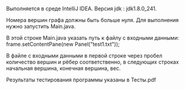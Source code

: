 Выполняется в среде IntelliJ IDEA. Версия jdk : jdk1.8.0_241.

Номера вершин графа должны быть больше нуля. Для выполнения нужно запустить Main.java.

В этой строке Main.java указать путь к файлу с входными данными: frame.setContentPane(new Panel("test1.txt"));

В файле с входными данными в первой строке через пробел количество вершин и рёбер соответственно, в следующих строках
начальная вершина, конечная вершина, вес.

Результаты тестирования программы указаны в Тесты.pdf
